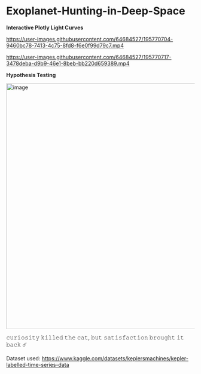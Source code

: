 # Exoplanet-Hunting-in-Deep-Space

__Interactive Plotly Light Curves__

https://user-images.githubusercontent.com/64684527/195770704-9460bc78-7413-4c75-8fd8-f6e0f99d79c7.mp4

https://user-images.githubusercontent.com/64684527/195770717-3478deba-d9b9-46e1-8beb-bb220d659389.mp4

__Hypothesis Testing__

<img width="658" alt="image" src="https://user-images.githubusercontent.com/64684527/195772334-3f0b6762-1c87-425f-9d6f-58a6cdfa7e22.png">

𝚌𝚞𝚛𝚒𝚘𝚜𝚒𝚝𝚢 𝚔𝚒𝚕𝚕𝚎𝚍 𝚝𝚑𝚎 𝚌𝚊𝚝, 𝚋𝚞𝚝 𝚜𝚊𝚝𝚒𝚜𝚏𝚊𝚌𝚝𝚒𝚘𝚗 𝚋𝚛𝚘𝚞𝚐𝚑𝚝 𝚒𝚝 𝚋𝚊𝚌𝚔 ☄️

Dataset used: https://www.kaggle.com/datasets/keplersmachines/kepler-labelled-time-series-data
